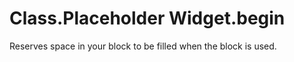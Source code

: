 # Class.Placeholder Widget.begin

Reserves space in your block to be filled when the block is used.

